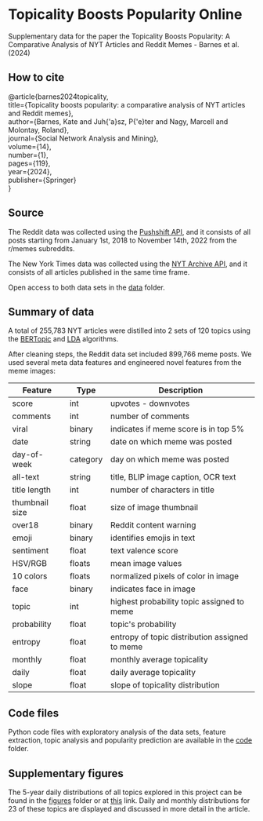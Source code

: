 # Topicality Boosts Popularity Online
Supplementary data for the paper the Topicality Boosts Popularity: A Comparative Analysis of NYT Articles and Reddit Memes - Barnes et al. (2024)

## How to cite

@article{barnes2024topicality, <br>
  title={Topicality boosts popularity: a comparative analysis of NYT articles and Reddit memes}, <br>
  author={Barnes, Kate and Juh{\'a}sz, P{\'e}ter and Nagy, Marcell and Molontay, Roland}, <br>
  journal={Social Network Analysis and Mining}, <br>
  volume={14}, <br>
  number={1}, <br>
  pages={119}, <br>
  year={2024}, <br>
  publisher={Springer} <br>
}

## Source

The Reddit data was collected using the [Pushshift API](https://pypi.org/project/psaw/), and it consists of all posts starting from January 1st, 2018 to November 14th, 2022 from the r/memes subreddits.

The New York Times data was collected using the [NYT Archive API](https://developer.nytimes.com/docs/archive-product/1/overview), and it consists of all articles published in the same time frame.

Open access to both data sets in the [data](./data) folder.

## Summary of data

A total of 255,783 NYT articles were distilled into 2 sets of 120 topics using the [BERTopic](https://maartengr.github.io/BERTopic/index.html) and [LDA](https://jmlr.csail.mit.edu/papers/v3/blei03a.html) algorithms. 

After cleaning steps, the Reddit data set included 899,766 meme posts. We used several meta data features and engineered novel features from the meme images: 

| Feature | Type | Description |
|----------------------|-------------------------------|--------------------------------------------------------|
| score | int | upvotes - downvotes |
| comments | int | number of comments |
| viral | binary | indicates if meme score is in top 5% |
| date | string | date on which meme was posted |
| day-of-week | category | day on which meme was posted |
| all-text | string | title, BLIP image caption, OCR text |
| title length | int | number of characters in title |
| thumbnail size | float | size of image thumbnail |
| over18 | binary | Reddit content warning |
| emoji | binary | identifies emojis in text |
| sentiment | float | text valence score |
| HSV/RGB | floats | mean image values |
| 10 colors | floats | normalized pixels of color in image |
| face | binary | indicates face in image |
| topic | int | highest probability topic assigned to meme |
| probability | float | topic's probability |
| entropy | float | entropy of topic distribution assigned to meme |
| monthly | float | monthly average topicality |
| daily | float | daily average topicality |
| slope | float | slope of topicality distribution |

## Code files

Python code files with exploratory analysis of the data sets, feature extraction, topic analysis and popularity prediction are available in the [code](./code) folder.

## Supplementary figures

The 5-year daily distributions of all topics explored in this project can be found in the [figures](./figures) folder or at [this](https://k-barnes.github.io/memes_topicality.html) link. Daily and monthly distributions for 23 of these topics are displayed and discussed in more detail in the article.

